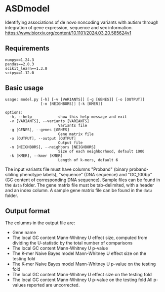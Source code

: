 # ASDmodel
Identifying associations of de novo noncoding variants with autism through integration of gene expression, sequence and sex information.
https://www.biorxiv.org/content/10.1101/2024.03.20.585624v1

## Requirements
```
numpy==1.24.3
pandas==2.0.3
scikit_learn==1.3.0
scipy==1.12.0
```

## Basic usage
```
usage: model.py [-h] [-v [VARIANTS]] [-g [GENES]] [-o [OUTPUT]]
                [-n [NEIGHBORS]] [-k [KMER]]

options:
  -h, --help            show this help message and exit
  -v [VARIANTS], --variants [VARIANTS]
                        Variants file
  -g [GENES], --genes [GENES]
                        Gene matrix file
  -o [OUTPUT], --output [OUTPUT]
                        Output file
  -n [NEIGHBORS], --neighbors [NEIGHBORS]
                        Size of each neighborhood, default 1000
  -k [KMER], --kmer [KMER]
                        Length of k-mers, default 6
```

The input variants file must have columns "Proband" (binary proband-sibling phenotype labels), "sequence" (DNA sequence) and "GC_100bp" (GC content of corresponding DNA sequence). Sample files can be found in the ```data``` folder. 
The gene matrix file must be tab-delimited, with a header and an index column. A sample gene matrix file can be found in the ```data``` folder.

## Output format
The columns in the output file are: 
- Gene name
- The local GC content Mann-Whitney U effect size, computed from dividing the U-statistic by the total number of comparisons
- The local GC content Mann-Whitney U p-value
- The K-mer Naive Bayes model Mann-Whitney U effect size on the testing fold
- The K-mer Naive Bayes model Mann-Whitney U p-value on the testing fold
- The local GC content Mann-Whitney U effect size on the testing fold
- The local GC content Mann-Whitney U p-value on the testing fold
All p-values reported are uncorrected. 
